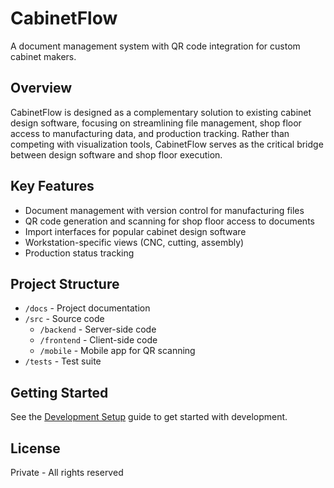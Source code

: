 # CabinetFlow

A document management system with QR code integration for custom cabinet makers.

## Overview

CabinetFlow is designed as a complementary solution to existing cabinet design software, focusing on streamlining file management, shop floor access to manufacturing data, and production tracking. Rather than competing with visualization tools, CabinetFlow serves as the critical bridge between design software and shop floor execution.

## Key Features

- Document management with version control for manufacturing files
- QR code generation and scanning for shop floor access to documents
- Import interfaces for popular cabinet design software
- Workstation-specific views (CNC, cutting, assembly)
- Production status tracking

## Project Structure

- `/docs` - Project documentation
- `/src` - Source code
  - `/backend` - Server-side code
  - `/frontend` - Client-side code
  - `/mobile` - Mobile app for QR scanning
- `/tests` - Test suite

## Getting Started

See the [Development Setup](./docs/development-setup.md) guide to get started with development.

## License

Private - All rights reserved